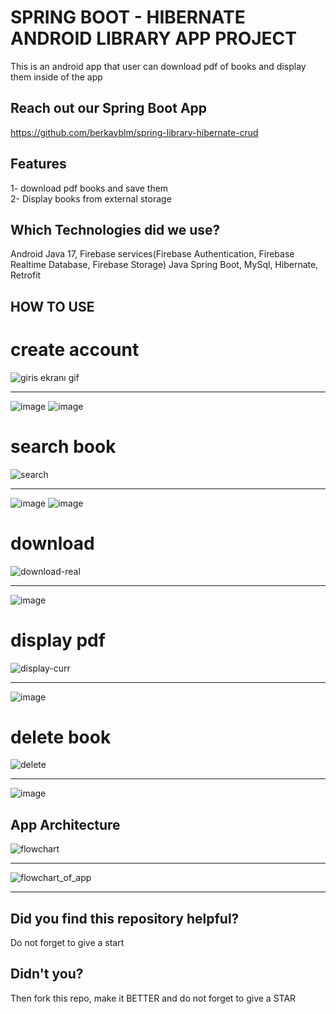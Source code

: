 
# SPRING BOOT - HIBERNATE ANDROID LIBRARY APP PROJECT
This is an android app that user can download pdf of books and display them inside of the app
## Reach out our Spring Boot App
https://github.com/berkayblm/spring-library-hibernate-crud
## Features
1- download pdf books and save them                               
2- Display books from external storage
## Which Technologies did we use?
Android Java 17, Firebase services(Firebase Authentication, Firebase Realtime Database, Firebase Storage)
Java Spring Boot, MySql, Hibernate, Retrofit
## HOW TO USE
# create account
![giris ekranı gif](https://user-images.githubusercontent.com/96844411/222123845-da88404c-6d6c-4a91-b202-cb5afbb5ad9f.gif)
***************************************************************************
![image](https://user-images.githubusercontent.com/96844411/222126989-31090ea7-2b31-476c-8b23-ef9ee066ecc0.png)
![image](https://user-images.githubusercontent.com/96844411/222128155-31e40e4a-e394-4388-82ca-4b1890494ef0.png)
# search book
![search](https://user-images.githubusercontent.com/96844411/222123922-98a31609-fbf0-4eb6-b881-7288eaf36547.gif)
***************************************************************************
![image](https://user-images.githubusercontent.com/96844411/222127271-e6064ff7-abfb-4fae-b0e5-ee07e44c6f99.png)
![image](https://user-images.githubusercontent.com/96844411/222127401-fa823270-43e7-4c5e-9dd0-05422f6b4a7a.png)
# download
![download-real](https://user-images.githubusercontent.com/96844411/222124068-10ae988c-609c-4f8b-9f94-08a0861961ee.gif)
***************************************************************************
![image](https://user-images.githubusercontent.com/96844411/222127581-49c5ba27-516a-4c94-b49f-f9076d0ed7a0.png)
# display pdf
![display-curr](https://user-images.githubusercontent.com/96844411/222125991-4d699877-7c68-4255-b3c6-7bbd9615e0f0.gif)
***************************************************************************
![image](https://user-images.githubusercontent.com/96844411/222127727-52facf85-c64b-484d-91d0-14ab97d0e472.png)
# delete book
![delete](https://user-images.githubusercontent.com/96844411/222124154-e943f430-fe9b-4275-ac17-44be3ca79e45.gif)
***************************************************************************
![image](https://user-images.githubusercontent.com/96844411/222127868-da492201-67d5-4af2-8175-29d7455df5bc.png)
## App Architecture
![flowchart](https://user-images.githubusercontent.com/96844411/222124859-214b0f6e-8127-476c-a5a1-817c3dbad486.jpg)
***************************************************************************
![flowchart_of_app](https://user-images.githubusercontent.com/96844411/222124956-09f33b02-0bf6-4001-accb-f48f634cb5b1.PNG)
****************************************************************************
## Did you find this repository helpful?
Do not forget to give a start
## Didn't you?
Then fork this repo, make it BETTER and do not forget to give a STAR
